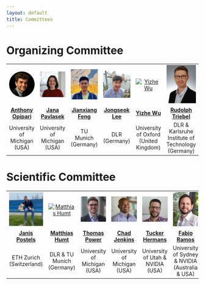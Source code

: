 ```yaml
---
layout: default
title: Committees
---
```

<h1>Organizing Committee</h1>
<table class="table-condensed">
<tbody>
<tr>
<td style="text-align: center; vertical-align: middle;"><div class="circular--square--small"><a href="https://topipari.com/"><img src="img/opipari.webp" alt="Anthony Opipari"></a></div></td>
<td style="text-align: center; vertical-align: middle;"><div class="circular--square--small"><a href="https://janapavlasek.com/"><img src="img/pavlasek.jpg" alt="Jana Pavlasek"></a></div></td>
<td style="text-align: center; vertical-align: middle;"><div class="circular--portrait--small"><a href="https://rmc.dlr.de/rm/de/staff/jianxiang.feng/"><img src="img/jxf.jpg" alt="Jianxiang Feng"></a></div></td>
<td style="text-align: center; vertical-align: middle;"><div class="circular--square--small"><a href="https://rmc.dlr.de/rm/en/staff/jongseok.lee/"><img src="img/jsl.jpeg" alt="Jongseok Lee"></a></div></td>
<td style="text-align: center; vertical-align: middle;"><div class="circular--portrait--small"><a href="https://ori.ox.ac.uk/people/yizhe-wu/"><img src="img/yzw.jpg" alt="Yizhe Wu"></a></div></td>
<td style="text-align: center; vertical-align: middle;"><div class="circular--portrait--small"><a href="https://rmc.dlr.de/rm/de/staff/rudolph.triebel/"><img src="img/rd.jpeg" alt="Rudolph Triebel"></a></div></td>
</tr>
<tr>
<td style="text-align: center; vertical-align: middle;"><a href="https://topipari.com/"><b>Anthony Opipari</b></a></td>
<td style="text-align: center; vertical-align: middle;"><a href="https://janapavlasek.com/"><b>Jana Pavlasek</b></a></td>
<td style="text-align: center; vertical-align: middle;"><a href="https://rmc.dlr.de/rm/de/staff/jianxiang.feng/"><b>Jianxiang Feng</b></a></td>
<td style="text-align: center; vertical-align: middle;"><a href="https://rmc.dlr.de/rm/en/staff/jongseok.lee/"><b>Jongseok Lee</b></a></td>
<td style="text-align: center; vertical-align: middle;"><a href="https://ori.ox.ac.uk/people/yizhe-wu/"><b>Yizhe Wu</b></a></td>
<td style="text-align: center; vertical-align: middle;"><a href="https://rmc.dlr.de/rm/de/staff/rudolph.triebel/"><b>Rudolph Triebel</b></a></td>
</tr>
<tr>
<td style="text-align: center; vertical-align: middle;">University of Michigan (USA)</td>
<td style="text-align: center; vertical-align: middle;">University of Michigan (USA)</td>
<td style="text-align: center; vertical-align: middle;">TU Munich (Germany)</td>
<td style="text-align: center; vertical-align: middle;">DLR (Germany)</td>
<td style="text-align: center; vertical-align: middle;">University of Oxford (United Kingdom)</td>
<td style="text-align: center; vertical-align: middle;">DLR & Karlsruhe Institute of Technology (Germany) </td>
</tr>
</tbody>
</table>

<h1>Scientific Committee</h1>
<table class="table-condensed">
<tbody>
<tr>
<td style="text-align: center; vertical-align: middle;"><div class="circular--square--small"><a href="https://janispostels.github.io/"><img src="img/jp.jpg" alt="Janis Postels"></a></div></td>
<td style="text-align: center; vertical-align: middle;"><div class="circular--portrait--small"><a href="https://www.hummat.com/"><img src="img/mh.jpeg" alt="Matthias Humt"></a></div></td>
<td style="text-align: center; vertical-align: middle;"><div class="circular--portrait--small"><a href="https://powertj.github.io/"><img src="img/power.jpg" alt="Thomas Power"></a></div></td>
<td style="text-align: center; vertical-align: middle;"><div class="circular--square--small"><a href="https://ocj.name/"><img src="img/jenkins.jpg" alt="Chad Jenkins"></a></div></td>
<td style="text-align: center; vertical-align: middle;"><div class="circular--square--small"><a href="https://robot-learning.cs.utah.edu/thermans"><img src="img/hermans.jpg" alt="Tucker Hermans"></a></div></td>
<td style="text-align: center; vertical-align: middle;"><div class="circular--portrait--small"><a href="https://fabioramos.github.io/Home.html"><img src="img/ramos.jpg" alt="Fabio Ramos"></a></div></td>
</tr>
<tr>
<td style="text-align: center; vertical-align: middle;"><a href="https://janispostels.github.io/"><b>Janis Postels</b></a></td>
<td style="text-align: center; vertical-align: middle;"><a href="https://www.hummat.com/"><b>Matthias Humt</b></a></td>
<td style="text-align: center; vertical-align: middle;"><a href="https://powertj.github.io/"><b>Thomas Power</b></a></td>
<td style="text-align: center; vertical-align: middle;"><a href="https://ocj.name/"><b>Chad Jenkins</b></a></td>
<td style="text-align: center; vertical-align: middle;"><a href="https://robot-learning.cs.utah.edu/thermans"><b>Tucker Hermans</b></a></td>
<td style="text-align: center; vertical-align: middle;"><a href="https://fabioramos.github.io/Home.html"><b>Fabio Ramos</b></a></td>
</tr>
<tr>
<td style="text-align: center; vertical-align: middle;">ETH Zurich (Switzerland)</td>
<td style="text-align: center; vertical-align: middle;">DLR & TU Munich (Germany)</td>
<td style="text-align: center; vertical-align: middle;">University of Michigan (USA)</td>
<td style="text-align: center; vertical-align: middle;">University of Michigan (USA)</td>
<td style="text-align: center; vertical-align: middle;">University of Utah & NVIDIA (USA)</td>
<td style="text-align: center; vertical-align: middle;">University of Sydney & NVIDIA<br>(Australia & USA)</td>
</tr>
</tbody>
</table>
